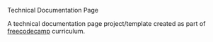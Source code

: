 Technical Documentation Page

A technical documentation page project/template created as part of [freecodecamp](https://www.freecodecamp.org/) curriculum.
